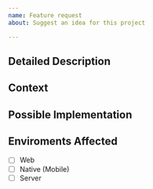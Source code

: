 ```yaml
---
name: Feature request
about: Suggest an idea for this project

---
```


<!--- Provide a general summary of the issue in the Title above -->

## Detailed Description

<!--- Provide a detailed description of the change or addition you are proposing -->

## Context

<!--- Why is this change important to you? How would you use it? -->
<!--- How can it benefit other users? -->

## Possible Implementation

<!--- Not obligatory, but suggest an idea for implementing addition or change -->

## Enviroments Affected

<!--- Include as many relevant details about the environment you experienced the bug in -->

- [ ] Web
- [ ] Native (Mobile)
- [ ] Server

<!--- Describe how this affects the above environments -->
